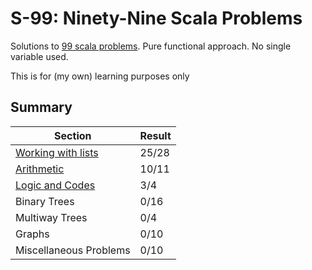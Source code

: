 # S-99: Ninety-Nine Scala Problems

Solutions to [99 scala problems](http://aperiodic.net/phil/scala/s-99). Pure functional approach. No single variable used.

This is for (my own) learning purposes only

## Summary

|Section|Result|
|---|---|
|[Working with lists](src/main/scala/pl/ayeo/s99/WorkingWithLists.scala)|25/28|
|[Arithmetic](src/main/scala/pl/ayeo/s99/ArithmeticInt.scala)|10/11|
|[Logic and Codes](src/main/scala/pl/ayeo/s99/LogicAndCodes.scala)|3/4| 
|Binary Trees|0/16|
|Multiway Trees|0/4|
|Graphs|0/10|
|Miscellaneous Problems|0/10|
